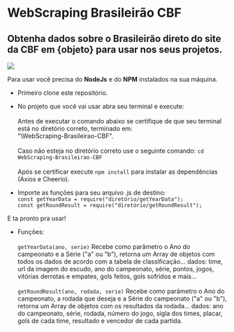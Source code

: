 # WebScraping Brasileirão CBF
## Obtenha dados sobre o Brasileirão direto do site da CBF em {objeto} para usar nos seus projetos.

<img src="https://user-images.githubusercontent.com/109367845/212968375-2cd92c70-52a6-4fcc-b16b-c646865c3e83.png"/>

Para usar você precisa do **NodeJs** e do **NPM** instalados na sua máquina.

- Primeiro clone este repositório.

- No projeto que você vai usar abra seu terminal e execute: <br><br>
Antes de executar o comando abaixo se certifique de que seu terminal está no diretório correto, terminado em:<br>"\WebScraping-Brasileirao-CBF".<br><br>
Caso não esteja no diretório correto use o seguinte comando: ```cd WebScraping-Brasileirao-CBF```<br><br>
   Após se certificar execute ```npm install``` para instalar as dependências (Axios e Cheerio).

- Importe as funções para seu arquivo .js de destino: <br>
    ```const getYearData = require("diretório/getYearData");``` <br>
    ```const getRoundResult = require("diretório/getRoundResult");```

E ta pronto pra usar!<br>
- Funções: <br><br>
```getYearData(ano, serie)``` Recebe como parâmetro o Ano do campeonato e a Série ("a" ou "b"), retorna um Array de objetos com todos os dados de acordo com a tabela de classificação... dados: time, url da imagem do escudo, ano do campeonato, série, pontos, jogos, vitórias derrotas e empates, gols feitos, gols sofridos e mais...<br><br>
```getRoundResult(ano, rodada, serie)``` Recebe como parâmetro o Ano do campeonato, a rodada que deseja e a Série do campeonato ("a" ou "b"), retorna um Array de objetos com os resultados da rodada... dados: ano do campeonato, série, rodada, número do jogo, sigla dos times, placar, gols de cada time, resultado e vencedor de cada partida.
